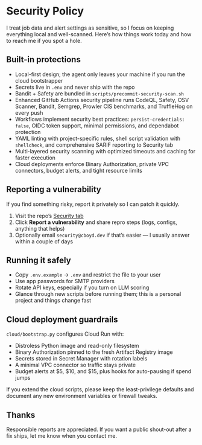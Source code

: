 # Security Policy

I treat job data and alert settings as sensitive, so I focus on keeping everything local and well-scanned. Here’s how things work today and how to reach me if you spot a hole.

## Built-in protections

- Local-first design; the agent only leaves your machine if you run the cloud bootstrapper
- Secrets live in `.env` and never ship with the repo
- Bandit + Safety are bundled in `scripts/precommit-security-scan.sh`
- Enhanced GitHub Actions security pipeline runs CodeQL, Safety, OSV Scanner, Bandit, Semgrep, Prowler CIS benchmarks, and TruffleHog on every push
- Workflows implement security best practices: `persist-credentials: false`, OIDC token support, minimal permissions, and dependabot protection
- YAML linting with project-specific rules, shell script validation with `shellcheck`, and comprehensive SARIF reporting to Security tab
- Multi-layered security scanning with optimized timeouts and caching for faster execution
- Cloud deployments enforce Binary Authorization, private VPC connectors, budget alerts, and tight resource limits

## Reporting a vulnerability

If you find something risky, report it privately so I can patch it quickly.

1. Visit the repo’s [Security tab](https://github.com/cboyd0319/job-private-scraper-filter/security)
2. Click **Report a vulnerability** and share repro steps (logs, configs, anything that helps)
3. Optionally email `security@cboyd.dev` if that’s easier — I usually answer within a couple of days

## Running it safely

- Copy `.env.example` → `.env` and restrict the file to your user
- Use app passwords for SMTP providers
- Rotate API keys, especially if you turn on LLM scoring
- Glance through new scripts before running them; this is a personal project and things change fast

## Cloud deployment guardrails

`cloud/bootstrap.py` configures Cloud Run with:

- Distroless Python image and read-only filesystem
- Binary Authorization pinned to the fresh Artifact Registry image
- Secrets stored in Secret Manager with rotation labels
- A minimal VPC connector so traffic stays private
- Budget alerts at $5, $10, and $15, plus hooks for auto-pausing if spend jumps

If you extend the cloud scripts, please keep the least-privilege defaults and document any new environment variables or firewall tweaks.

## Thanks

Responsible reports are appreciated. If you want a public shout-out after a fix ships, let me know when you contact me.

